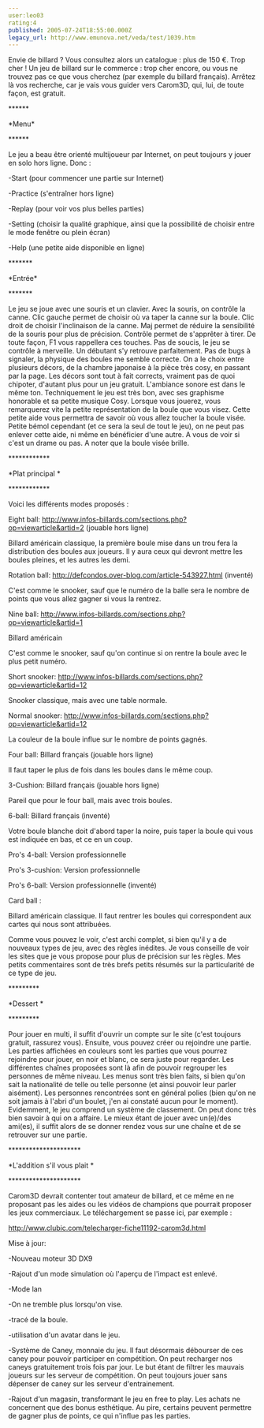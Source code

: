 ```yaml
---
user:leo03
rating:4
published: 2005-07-24T18:55:00.000Z
legacy_url: http://www.emunova.net/veda/test/1039.htm
---
```

Envie de billard ? Vous consultez alors un catalogue : plus de 150 €. Trop cher ! Un jeu de billard sur le commerce : trop cher encore, ou vous ne trouvez pas ce que vous cherchez (par exemple du billard français). Arrêtez là vos recherche, car je vais vous guider vers Carom3D, qui, lui, de toute façon, est gratuit.  

  

\*\*\*\*\*\*  

\*Menu\*  

\*\*\*\*\*\*  

Le jeu a beau être orienté multijoueur par Internet, on peut toujours y jouer en solo hors ligne. Donc :  

-Start (pour commencer une partie sur Internet)  

-Practice (s'entraîner hors ligne)  

-Replay (pour voir vos plus belles parties)  

-Setting (choisir la qualité graphique, ainsi que la possibilité de choisir entre le mode fenêtre ou plein écran)  

-Help (une petite aide disponible en ligne)  

  

\*\*\*\*\*\*\*  

\*Entrée\*  

\*\*\*\*\*\*\*  

Le jeu se joue avec une souris et un clavier. Avec la souris, on contrôle la canne. Clic gauche permet de choisir où va taper la canne sur la boule. Clic droit de choisir l'inclinaison de la canne. Maj permet de réduire la sensibilité de la souris pour plus de précision. Contrôle permet de s'apprêter à tirer. De toute façon, F1 vous rappellera ces touches. Pas de soucis, le jeu se contrôle à merveille. Un débutant s'y retrouve parfaitement. Pas de bugs à signaler, la physique des boules me semble correcte. On a le choix entre plusieurs décors, de la chambre japonaise à la pièce très cosy, en passant par la page. Les décors sont tout à fait corrects, vraiment pas de quoi chipoter, d'autant plus pour un jeu gratuit. L'ambiance sonore est dans le même ton. Techniquement le jeu est très bon, avec ses graphisme honorable et sa petite musique Cosy. Lorsque vous jouerez, vous remarquerez vite la petite représentation de la boule que vous visez. Cette petite aide vous permettra de savoir où vous allez toucher la boule visée. Petite bémol cependant (et ce sera la seul de tout le jeu), on ne peut pas enlever cette aide, ni même en bénéficier d'une autre. A vous de voir si c'est un drame ou pas. A noter que la boule visée brille.  

  

\*\*\*\*\*\*\*\*\*\*\*\*  

\*Plat principal \*  

\*\*\*\*\*\*\*\*\*\*\*\*  

Voici les différents modes proposés :  

Eight ball: http://www.infos-billards.com/sections.php?op=viewarticle&artid=2 (jouable hors ligne)  

Billard américain classique, la première boule mise dans un trou fera la distribution des boules aux joueurs. Il y aura ceux qui devront mettre les boules pleines, et les autres les demi.  

  

Rotation ball: http://defcondos.over-blog.com/article-543927.html (inventé)  

C'est comme le snooker, sauf que le numéro de la balle sera le nombre de points que vous allez gagner si vous la rentrez.  

  

Nine ball: http://www.infos-billards.com/sections.php?op=viewarticle&artid=1   

Billard américain  

C'est comme le snooker, sauf qu'on continue si on rentre la boule avec le plus petit numéro.  

  

Short snooker: http://www.infos-billards.com/sections.php?op=viewarticle&artid=12   

Snooker classique, mais avec une table normale.  

  

Normal snooker: http://www.infos-billards.com/sections.php?op=viewarticle&artid=12   

La couleur de la boule influe sur le nombre de points gagnés.  

  

Four ball: Billard français (jouable hors ligne)  

Il faut taper le plus de fois dans les boules dans le même coup.  

  

3-Cushion: Billard français (jouable hors ligne)  

Pareil que pour le four ball, mais avec trois boules.  

  

6-ball: Billard français (inventé)  

Votre boule blanche doit d'abord taper la noire, puis taper la boule qui vous est indiquée en bas, et ce en un coup.  

  

Pro's 4-ball: Version professionnelle  

  

Pro's 3-cushion: Version professionnelle  

  

Pro's 6-ball: Version professionnelle (inventé)  

  

Card ball :  

Billard américain classique. Il faut rentrer les boules qui correspondent aux cartes qui nous sont attribuées.  

  

Comme vous pouvez le voir, c'est archi complet, si bien qu'il y a de nouveaux types de jeu, avec des règles inédites. Je vous conseille de voir les sites que je vous propose pour plus de précision sur les règles. Mes petits commentaires sont de très brefs petits résumés sur la particularité de ce type de jeu.  

  

\*\*\*\*\*\*\*\*\*  

\*Dessert \*  

\*\*\*\*\*\*\*\*\*  

Pour jouer en multi, il suffit d'ouvrir un compte sur le site (c'est toujours gratuit, rassurez vous). Ensuite, vous pouvez créer ou rejoindre une partie. Les parties affichées en couleurs sont les parties que vous pourrez rejoindre pour jouer, en noir et blanc, ce sera juste pour regarder. Les différentes chaînes proposées sont là afin de pouvoir regrouper les personnes de même niveau. Les menus sont très bien faits, si bien qu'on sait la nationalité de telle ou telle personne (et ainsi pouvoir leur parler aisément). Les personnes rencontrées sont en général polies (bien qu'on ne soit jamais à l'abri d'un boulet, j'en ai constaté aucun pour le moment). Evidemment, le jeu comprend un système de classement. On peut donc très bien savoir à qui on a affaire. Le mieux étant de jouer avec un(e)/des ami(es), il suffit alors de se donner rendez vous sur une chaîne et de se retrouver sur une partie.  

  

\*\*\*\*\*\*\*\*\*\*\*\*\*\*\*\*\*\*\*\*\*  

\*L'addition s'il vous plait \*  

\*\*\*\*\*\*\*\*\*\*\*\*\*\*\*\*\*\*\*\*\*  

Carom3D devrait contenter tout amateur de billard, et ce même en ne proposant pas les aides ou les vidéos de champions que pourrait proposer les jeux commerciaux. Le téléchargement se passe ici, par exemple :  

http://www.clubic.com/telecharger-fiche11192-carom3d.html  

  

Mise à jour:  

-Nouveau moteur 3D DX9  

-Rajout d'un mode simulation où l'aperçu de l'impact est enlevé.  

-Mode lan  

-On ne tremble plus lorsqu'on vise.  

-tracé de la boule.  

-utilisation d'un avatar dans le jeu.  

-Système de Caney, monnaie du jeu. Il faut désormais débourser de ces caney pour pouvoir participer en compétition. On peut recharger nos caneys gratuitement trois fois par jour. Le but étant de filtrer les mauvais joueurs sur les serveur de compétition. On peut toujours jouer sans dépenser de caney sur les serveur d'entrainement.  

-Rajout d'un magasin, transformant le jeu en free to play. Les achats ne concernent que des bonus esthétique. Au pire, certains peuvent permettre de gagner plus de points, ce qui n'influe pas les parties.